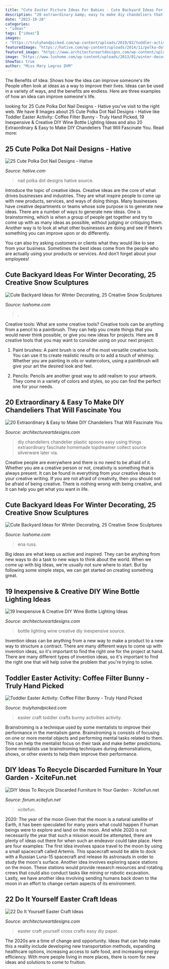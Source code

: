 ```yaml
---
title: "Cute Easter Picture Ideas For Babies - Cute Backyard Ideas For Winter Decorating, 25 Creative Snow Sculptures"
description: "20 extraordinary &amp; easy to make diy chandeliers that will fascinate you"
date: "2023-10-28"
categories:
- "ideas"
tags: ["ideas"]
images:
- "https://trulyhandpicked.com/wp-content/uploads/2019/02/toddler-activities-15510781378n4kg.jpg"
featuredImage: "https://hative.com/wp-content/uploads/2014/11/polka-dot-nail-designs/15-cute-polka-dot-nail-designs.jpg"
featured_image: "https://www.architectureartdesigns.com/wp-content/uploads/2015/01/830-630x839.jpg"
image: "https://www.lushome.com/wp-content/uploads/2013/01/winter-decorating-backyard-ideas-snow-sculptures-25.jpg"
ShowToc: true
author: "Miss Mary Legros DVM"
---
```



The Benefits of Idea: Shows how the idea can improve someone's life
People often look at ideas as a way to improve their lives. Ideas can be used in a variety of ways, and the benefits are endless. Here are three examples of how an idea can improve someone's life.

	

		
looking for 25 Cute Polka Dot Nail Designs - Hative you've visit to the right web. We have 8 Images about 25 Cute Polka Dot Nail Designs - Hative like Toddler Easter Activity: Coffee Filter Bunny - Truly Hand Picked, 19 Inexpensive &amp; Creative DIY Wine Bottle Lighting Ideas and also 20 Extraordinary &amp; Easy to Make DIY Chandeliers That Will Fascinate You. Read more:
		
    
## 25 Cute Polka Dot Nail Designs - Hative

<img loading=lazy src="https://hative.com/wp-content/uploads/2014/11/polka-dot-nail-designs/15-cute-polka-dot-nail-designs.jpg" onerror="this.onerror=null;this.src='https://tse4.mm.bing.net/th?id=OIP.BSZiGiU-IZOzwyd1MrM43gHaJ7&amp;pid=15.1';" alt="25 Cute Polka Dot Nail Designs - Hative">

_Source: hative.com_

>nail polka dot designs hative source. 

	

Introduce the topic of creative ideas.
Creative ideas are the core of what drives businesses and industries. They are what inspire people to come up with new products, services, and ways of doing things. Many businesses have creative departments or teams whose sole purpose is to generate new ideas.
There are a number of ways to generate new ideas. One is brainstorming, which is when a group of people get together and try to come up with as many ideas as possible, without judging or critiquing them. Another way is to look at what other businesses are doing and see if there’s something you can improve upon or do differently.

You can also try asking customers or clients what they would like to see from your business. Sometimes the best ideas come from the people who are actually using your products or services. And don’t forget about your employees!

    
## Cute Backyard Ideas For Winter Decorating, 25 Creative Snow Sculptures

<img loading=lazy src="https://www.lushome.com/wp-content/uploads/2013/01/winter-decorating-backyard-ideas-snow-sculptures-4.jpg" onerror="this.onerror=null;this.src='https://tse4.mm.bing.net/th?id=OIP.ql_EVdQAp9LhHRVYw5dsPgHaLH&amp;pid=15.1';" alt="Cute Backyard Ideas for Winter Decorating, 25 Creative Snow Sculptures">

_Source: lushome.com_

>. 

	

Creative tools: What are some creative tools?
Creative tools can be anything from a pencil to a paintbrush. They can help you create things that you would never think possible, or give you new ideas for projects. Here are 8 creative tools that you may want to consider using on your next project:
1. Paint brushes: A paint brush is one of the most versatile creative tools. You can use it to create realistic results or to add a touch of whimsy. Whether you are painting in oils or watercolors, using a paintbrush will give your art the desired look and feel.

2. Pencils: Pencils are another great way to add realism to your artwork. They come in a variety of colors and styles, so you can find the perfect one for your needs.

    
## 20 Extraordinary &amp; Easy To Make DIY Chandeliers That Will Fascinate You

<img loading=lazy src="https://www.architectureartdesigns.com/wp-content/uploads/2015/01/830-630x839.jpg" onerror="this.onerror=null;this.src='https://tse4.mm.bing.net/th?id=OIP.AOLX8G6bof41_igJwIvaOwHaJ3&amp;pid=15.1';" alt="20 Extraordinary &amp; Easy to Make DIY Chandeliers That Will Fascinate You">

_Source: architectureartdesigns.com_

>diy chandeliers chandelier plastic spoons easy using things extraordinary fascinate homemade topdreamer collect source silverware later via. 

	

Creative people are everywhere and there is no need to be afraid of it. Whether you are a creative person or not, creativity is something that is always present. It can be found in everything from your creative ideas to your creative writing. If you are not afraid of creativity, then you should not be afraid of being creative. There is nothing wrong with being creative, and it can help you get what you want in life.

    
## Cute Backyard Ideas For Winter Decorating, 25 Creative Snow Sculptures

<img loading=lazy src="https://www.lushome.com/wp-content/uploads/2013/01/winter-decorating-backyard-ideas-snow-sculptures-25.jpg" onerror="this.onerror=null;this.src='https://tse1.mm.bing.net/th?id=OIP.A7OvJDArmKJmRhLJ72rDRQHaJ4&amp;pid=15.1';" alt="Cute Backyard Ideas for Winter Decorating, 25 Creative Snow Sculptures">

_Source: lushome.com_

>ena russ. 

	

Big ideas are what keep us active and inspired. They can be anything from new ways to do a task to new ways to think about the world. When we come up with big ideas, we're usually not sure where to start. But by following some simple steps, we can get started on creating something great.

    
## 19 Inexpensive &amp; Creative DIY Wine Bottle Lighting Ideas

<img loading=lazy src="https://www.architectureartdesigns.com/wp-content/uploads/2015/01/132.jpg" onerror="this.onerror=null;this.src='https://tse2.mm.bing.net/th?id=OIP.wnlXkjgBuGsg_0Sxwx_JEgHaLJ&amp;pid=15.1';" alt="19 Inexpensive &amp; Creative DIY Wine Bottle Lighting Ideas">

_Source: architectureartdesigns.com_

>bottle lighting wine creative diy inexpensive source. 

	

Invention ideas can be anything from a new way to make a product to a new way to structure a contract. There are many different ways to come up with invention ideas, so it's important to find the right one for the project at hand. There are many different types of invention ideas, so it's important to find the right one that will help solve the problem that you're trying to solve.

    
## Toddler Easter Activity: Coffee Filter Bunny - Truly Hand Picked

<img loading=lazy src="https://trulyhandpicked.com/wp-content/uploads/2019/02/toddler-activities-15510781378n4kg.jpg" onerror="this.onerror=null;this.src='https://tse2.mm.bing.net/th?id=OIP.y7YtqocWdTMbeRn0qvmNTwHaJ3&amp;pid=15.1';" alt="Toddler Easter Activity: Coffee Filter Bunny - Truly Hand Picked">

_Source: trulyhandpicked.com_

>easter craft toddler crafts bunny activities activity. 

	

Brainstroming is a technique used by some mentalists to improve their performance in the mentalism game. Brainstroming is consists of focusing on one or more mental objects and performing mental tasks related to them. This can help the mentalist focus on their task and make better predictions. Some mentalists use brainstroming techniques during demonstrations, shows, or other events to help them improve their performance.

    
## DIY Ideas To Recycle Discarded Furniture In Your Garden - XciteFun.net

<img loading=lazy src="https://img.xcitefun.net/users/2015/01/381063,xcitefun-furniture-garden-6.jpg" onerror="this.onerror=null;this.src='https://tse4.mm.bing.net/th?id=OIP.GDXHPIkwOf8qEVzN21hYPQHaJ3&amp;pid=15.1';" alt="DIY Ideas To Recycle Discarded Furniture In Your Garden - XciteFun.net">

_Source: forum.xcitefun.net_

>xcitefun. 

	

2020: The year of the moon
Given that the moon is a natural satellite of Earth, it has been speculated for many years what could happen if human beings were to explore and land on the moon. And while 2020 is not necessarily the year that such a mission would be attempted, there are plenty of ideas out there for when such an endeavor could take place. Here are four examples: 
The first idea involves space travel to the moon by using a small spacecraft called Artemis. This spacecraft would be able to dock with a Russian Luna-15 spacecraft and release its astronauts in order to study the moon's surface. 
Another idea involves exploring space stations on the moon. These stations would provide research resources and rotating crews that could also conduct tasks like mining or robotic excavation. 
Lastly, we have another idea involving sending humans back down to the moon in an effort to change certain aspects of its environment.

    
## 22 Do It Yourself Easter Craft Ideas

<img loading=lazy src="https://www.architectureartdesigns.com/wp-content/uploads/2013/03/the-Easy-Easter-DIY-Crafts-Contact-paper-cross.jpg" onerror="this.onerror=null;this.src='https://tse2.mm.bing.net/th?id=OIP.dsdT4upNGmNo_kQxjdz7zgHaKw&amp;pid=15.1';" alt="22 Do It Yourself Easter Craft Ideas">

_Source: architectureartdesigns.com_

>easter craft yourself cross crafts easy diy paper. 

	

The 2020s are a time of change and opportunity. Ideas that can help make this a reality include developing new transportation methods, expanding healthcare options, increasing access to safe food, and increasing energy efficiency. With more people living in more places, there is room for new ideas and solutions to come to fruition.

